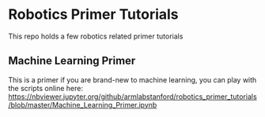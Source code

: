 # Robotics Primer Tutorials
This repo holds a few robotics related primer tutorials

## Machine Learning Primer
This is a primer if you are brand-new to machine learning, you can play with the scripts online here:
https://nbviewer.jupyter.org/github/armlabstanford/robotics_primer_tutorials/blob/master/Machine_Learning_Primer.ipynb

